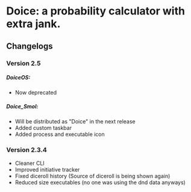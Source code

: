 # Doice: a probability calculator with extra jank.


## Changelogs

### Version 2.5

##### DoiceOS:
- Now deprecated

##### Doice_Smol:
- Will be distributed as "Doice" in the next release
- Added custom taskbar
- Added process and executable icon

### Version 2.3.4

- Cleaner CLI
- Improved initiative tracker
- Fixed diceroll history (Source of diceroll is being shown again)
- Reduced size executables (no one was using the dnd data anyways)
